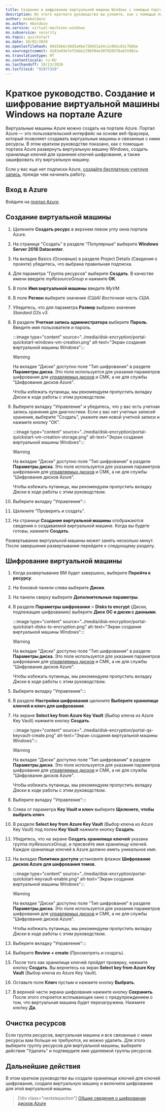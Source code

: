 ```yaml
---
title: Создание и шифрование виртуальной машины Windows с помощью портала Azure
description: Из этого краткого руководства вы узнаете, как с помощью портала Azure создать и зашифровать виртуальную машину Windows
author: msmbaldwin
ms.author: mbaldwin
ms.service: virtual-machines-windows
ms.subservice: security
ms.topic: quickstart
ms.date: 10/02/2019
ms.openlocfilehash: 69d34b6c50d5a4be728453a34c1c092c63c7b6be
ms.sourcegitcommit: d103a93e7ef2dde1298f04e307920378a87e982a
ms.translationtype: HT
ms.contentlocale: ru-RU
ms.lasthandoff: 10/13/2020
ms.locfileid: "91977329"
---
```

# <a name="quickstart-create-and-encrypt-a-windows-virtual-machine-with-the-azure-portal"></a>Краткое руководство. Создание и шифрование виртуальной машины Windows на портале Azure

Виртуальные машины Azure можно создать на портале Azure. Портал Azure — это пользовательский интерфейс на основе веб-браузера, который позволяет создавать виртуальные машины и связанные с ними ресурсы. В этом кратком руководстве показано, как с помощью портала Azure развернуть виртуальную машину Windows, создать хранилище ключей для хранения ключей шифрования, а также зашифровать эту виртуальную машину.

Если у вас еще нет подписки Azure, [создайте бесплатную учетную запись](https://azure.microsoft.com/free/?WT.mc_id=A261C142F), прежде чем начинать работу.

## <a name="sign-in-to-azure"></a>Вход в Azure

Войдите на [портал Azure](https://portal.azure.com).


## <a name="create-a-virtual-machine"></a>Создание виртуальной машины

1. Щелкните **Создать ресурс** в верхнем левом углу окна портала Azure.
1. На странице "Создать" в разделе "Популярные" выберите **Windows Server 2016 Datacenter**.
1. На вкладке Basics (Основные) в разделе Project Details (Сведения о проекте) убедитесь, что выбрана правильная подписка.
1. Для параметра "Группа ресурсов" выберите **Создать**. В качестве имени введите *myResourceGroup* и нажмите **ОК**.
1. В поле **Имя виртуальной машины** введите *MyVM*.
1. В поле **Регион** выберите значение *(США) Восточная часть США*.
1. Убедитесь, что для параметра **Размер** выбрано значение *Standard D2s v3*.
1. В разделе **Учетная запись администратора** выберите **Пароль**. Введите имя пользователя и пароль.

    :::image type="content" source="../media/disk-encryption/portal-quickstart-windows-vm-creation.png" alt-text="Экран создания виртуальной машины Windows&quot;:::

    > [!WARNING]
    > На вкладке &quot;Диски&quot; доступно поле &quot;Тип шифрования&quot; в разделе **Параметры диска**. Это поле используется для указания параметров шифрования для [управляемых дисков](../managed-disks-overview.md) и CMK, а не для службы &quot;Шифрование дисков Azure&quot;.
    >
    > Чтобы избежать путаницы, мы рекомендуем пропустить вкладку *Диски* в ходе работы с этим руководством.

1. Выберите вкладку &quot;Управление" и убедитесь, что у вас есть учетная запись хранения для диагностики. Если у вас нет учетных записей хранения, выберите "Создать", укажите имя новой учетной записи и нажмите кнопку "ОК".

    :::image type="content" source="../media/disk-encryption/portal-quickstart-vm-creation-storage.png" alt-text="Экран создания виртуальной машины Windows&quot;:::

    > [!WARNING]
    > На вкладке &quot;Диски&quot; доступно поле &quot;Тип шифрования&quot; в разделе **Параметры диска**. Это поле используется для указания параметров шифрования для [управляемых дисков](../managed-disks-overview.md) и CMK, а не для службы &quot;Шифрование дисков Azure&quot;.
    >
    > Чтобы избежать путаницы, мы рекомендуем пропустить вкладку *Диски* в ходе работы с этим руководством.

1. Выберите вкладку &quot;Управление":::

1. Щелкните "Проверить и создать".
1. На странице **Создание виртуальной машины** отображаются сведения о создаваемой виртуальной машине. Когда вы будете готовы, нажмите **Создать**.

Развертывание виртуальной машины может занять несколько минут. После завершения развертывания перейдите к следующему разделу.

## <a name="encrypt-the-virtual-machine"></a>Шифрование виртуальной машины

1. Когда развертывание ВМ будет завершено, выберите **Перейти к ресурсу**.
1. На боковой панели слева выберите **Диски**.
1. На панели сверху выберите **Дополнительные параметры**.
1. В разделе **Параметры шифрования** > **Disks to encrypt** (Диски, подлежащие шифрованию) выберите **Диск ОС и диски с данными**.

    :::image type="content" source="../media/disk-encryption/portal-quickstart-disks-to-encryption.png" alt-text="Экран создания виртуальной машины Windows&quot;:::

    > [!WARNING]
    > На вкладке &quot;Диски&quot; доступно поле &quot;Тип шифрования&quot; в разделе **Параметры диска**. Это поле используется для указания параметров шифрования для [управляемых дисков](../managed-disks-overview.md) и CMK, а не для службы &quot;Шифрование дисков Azure&quot;.
    >
    > Чтобы избежать путаницы, мы рекомендуем пропустить вкладку *Диски* в ходе работы с этим руководством.

1. Выберите вкладку &quot;Управление":::

1. В разделе **Настройки шифрования** щелкните **Выберите хранилище ключей и ключ для шифрования**.
1. На экране **Select key from Azure Key Vault** (Выбор ключа из Azure Key Vault) нажмите кнопку **Создать**.

    :::image type="content" source="../media/disk-encryption/portal-qs-keyvault-create.png" alt-text="Экран создания виртуальной машины Windows&quot;:::

    > [!WARNING]
    > На вкладке &quot;Диски&quot; доступно поле &quot;Тип шифрования&quot; в разделе **Параметры диска**. Это поле используется для указания параметров шифрования для [управляемых дисков](../managed-disks-overview.md) и CMK, а не для службы &quot;Шифрование дисков Azure&quot;.
    >
    > Чтобы избежать путаницы, мы рекомендуем пропустить вкладку *Диски* в ходе работы с этим руководством.

1. Выберите вкладку &quot;Управление":::

1. Слева от параметра **Key Vault и ключ** выберите **Щелкните, чтобы выбрать ключ**.
1. В разделе **Select key from Azure Key Vault** (Выбор ключа из Azure Key Vault) под полем **Key Vault** нажмите кнопку **Создать**.
1. Убедитесь, что на экране **Создать хранилище ключей** указана группа *myResourceGroup*, и присвойте имя хранилищу ключей.  Каждое хранилище ключей в Azure должно иметь уникальное имя.
1. На вкладке **Политики доступа** установите флажок **Шифрование дисков Azure для шифрования томов**.

    :::image type="content" source="../media/disk-encryption/portal-quickstart-keyvault-enable.png" alt-text="Экран создания виртуальной машины Windows&quot;:::

    > [!WARNING]
    > На вкладке &quot;Диски&quot; доступно поле &quot;Тип шифрования&quot; в разделе **Параметры диска**. Это поле используется для указания параметров шифрования для [управляемых дисков](../managed-disks-overview.md) и CMK, а не для службы &quot;Шифрование дисков Azure&quot;.
    >
    > Чтобы избежать путаницы, мы рекомендуем пропустить вкладку *Диски* в ходе работы с этим руководством.

1. Выберите вкладку &quot;Управление":::

1. Выберите **Review + create** (Просмотреть и создать).  
1. После того как хранилище ключей пройдет проверку, нажмите кнопку **Создать**. Вы вернетесь на экран **Select key from Azure Key Vault** (Выбор ключа из Azure Key Vault).
1. Оставьте поле **Ключ** пустым и нажмите кнопку **Выбрать**.
1. В верхней части экрана шифрования нажмите кнопку **Сохранить**. После этого откроется всплывающее окно с предупреждением о том, что виртуальная машина будет перезагружена. Нажмите кнопку **Да**.

## <a name="clean-up-resources"></a>Очистка ресурсов

Если группа ресурсов, виртуальная машина и все связанные с ними ресурсы вам больше не требуются, их можно удалить. Для этого выберите группу ресурсов для виртуальной машины, выберите действие "Удалить" и подтвердите имя удаляемой группы ресурсов.

## <a name="next-steps"></a>Дальнейшие действия

В этом кратком руководстве вы создали хранилище ключей для ключей шифрования, создали виртуальную машину и включили шифрование для этой виртуальной машины.  

> [!div class="nextstepaction"]
> [Общие сведения о шифровании дисков Azure](disk-encryption-overview.md)